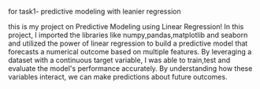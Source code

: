 for task1- predictive modeling with leanier regression

this is my project on Predictive Modeling using Linear Regression! In this project, I imported the libraries like numpy,pandas,matplotlib and seaborn and utilized the power of linear regression to build a predictive model that forecasts a numerical outcome based on multiple features. By leveraging a dataset with a continuous target variable, I was able to train,test and evaluate the model's performance accurately.
By understanding how these variables interact, we can make predictions about future outcomes.
